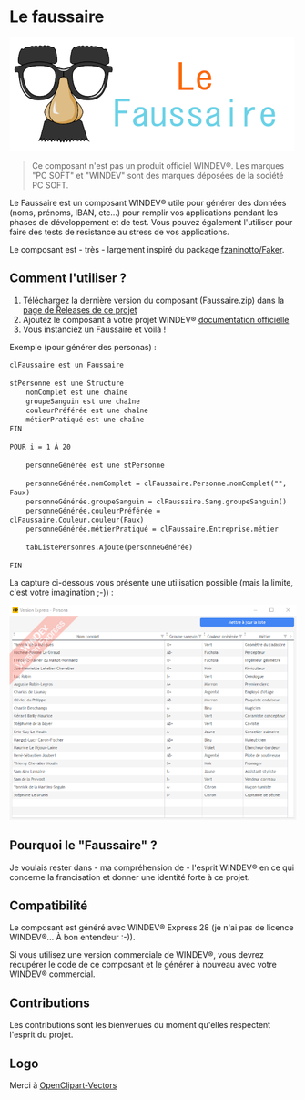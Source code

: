 # Le faussaire

![Le logo du Faussaire](https://github.com/TeddyBear06/windev-faussaire/blob/13f872da95837883f7390f5f823586891eeaba7e/Documents/le_faussaire_logo.png)

> Ce composant n'est pas un produit officiel WINDEV®. Les marques "PC SOFT" et "WINDEV" sont des marques déposées de la société PC SOFT.

Le Faussaire est un composant WINDEV® utile pour générer des données (noms, prénoms, IBAN, etc...) pour remplir vos applications pendant les phases de développement et de test. Vous pouvez également l'utiliser pour faire des tests de resistance au stress de vos applications.

Le composant est - très - largement inspiré du package [fzaninotto/Faker](https://github.com/fzaninotto/Faker).

## Comment l'utiliser ?

1. Téléchargez la dernière version du composant (Faussaire.zip) dans la [page de Releases de ce projet](https://github.com/TeddyBear06/windev-faussaire/releases)
2. Ajoutez le composant à votre projet WINDEV® [documentation officielle](https://doc.pcsoft.fr/?2014006)
3. Vous instanciez un Faussaire et voilà !

Exemple (pour générer des personas) :

```
clFaussaire est un Faussaire

stPersonne est une Structure
	nomComplet est une chaîne
	groupeSanguin est une chaîne
	couleurPréférée est une chaîne
	métierPratiqué est une chaîne
FIN

POUR i = 1 À 20

	personneGénérée est une stPersonne

	personneGénérée.nomComplet = clFaussaire.Personne.nomComplet("", Faux)
	personneGénérée.groupeSanguin = clFaussaire.Sang.groupeSanguin()
	personneGénérée.couleurPréférée = clFaussaire.Couleur.couleur(Faux)
	personneGénérée.métierPratiqué = clFaussaire.Entreprise.métier

	tabListePersonnes.Ajoute(personneGénérée)

FIN
```

La capture ci-dessous vous présente une utilisation possible (mais la limite, c'est votre imagination ;-)) :

![Créer des personas](Documents/liste_personas.png)

## Pourquoi le "Faussaire" ?

Je voulais rester dans - ma compréhension de - l'esprit WINDEV® en ce qui concerne la francisation et donner une identité forte à ce projet.

## Compatibilité

Le composant est généré avec WINDEV® Express 28 (je n'ai pas de licence WINDEV®... À bon entendeur :-)). 

Si vous utilisez une version commerciale de WINDEV®, vous devrez récupérer le code de ce composant et le générer à nouveau avec votre WINDEV® commercial.

## Contributions

Les contributions sont les bienvenues du moment qu'elles respectent l'esprit du projet.

## Logo

Merci à [OpenClipart-Vectors](https://pixabay.com/vectors/comedy-funny-glasses-mask-carnival-156776/)
